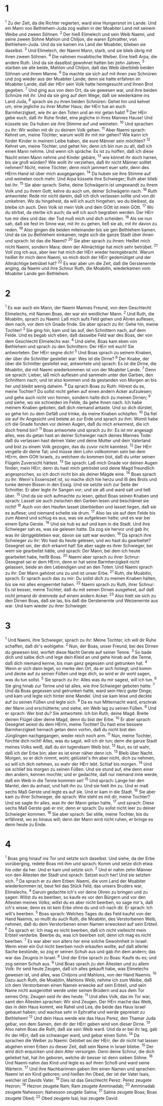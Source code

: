 # 1
<sup>1</sup> Zu der Zeit, da die Richter regierten, ward eine Hungersnot im Lande. Und ein Mann von Bethlehem-Juda zog wallen in der Moabiter Land mit seinem Weibe und zween Söhnen. <sup>2</sup> Der hieß Elimelech und sein Weib Naemi, und seine zween Söhne Mahlon und Chiljon, die waren Ephrather, von Bethlehem-Juda. Und da sie kamen ins Land der Moabiter, blieben sie daselbst. <sup>3</sup> Und Elimelech, der Naemi Mann, starb, und sie blieb übrig mit ihren zween Söhnen. <sup>4</sup> Die nahmen moabitische Weiber. Eine hieß Arpa, die andere Ruth. Und da sie daselbst gewohnet hatten bei zehn Jahren, <sup>5</sup> starben sie alle beide, Mahlon und Chiljon, daß das Weib überblieb beiden Söhnen und ihrem Manne. <sup>6</sup> Da machte sie sich auf mit ihren zwo Schnüren und zog wieder aus der Moabiter Lande; denn sie hatte erfahren im Moabiter Lande, daß der HErr sein Volk hatte heimgesucht und ihnen Brot gegeben. <sup>7</sup> Und ging aus von dem Ort, da sie gewesen war, und ihre beiden Schnüre mit ihr. Und da sie ging auf dem Wege, daß sie wiederkäme ins Land Juda, <sup>8</sup> sprach sie zu ihren beiden Schnüren: Gehet hin und kehret um, eine jegliche zu ihrer Mutter Haus; der HErr tue an euch Barmherzigkeit, wie ihr an den Toten und an mir getan habt! <sup>9</sup> Der HErr gebe euch, daß ihr Ruhe findet, eine jegliche in ihres Mannes Hause! Und küssete sie. Da huben sie ihre Stimme auf und weineten. <sup>10</sup> Und sprachen zu ihr: Wir wollen mit dir zu deinem Volk gehen. <sup>11</sup> Aber Naemi sprach: Kehret um, meine Töchter; warum wollt ihr mit mir gehen? Wie kann ich fürder Kinder in meinem Leibe haben, die eure Männer sein möchten? <sup>12</sup> Kehret um, meine Töchter, und gehet hin; denn ich bin nun zu alt, daß ich einen Mann nehme. Und wenn ich spräche: Es ist zu hoffen, daß ich diese Nacht einen Mann nehme und Kinder gebäre, <sup>13</sup> wie könnet ihr doch harren, bis sie groß würden? Wie wollt ihr verziehen, daß ihr nicht Männer solltet nehmen? Nicht, meine Töchter; denn mich jammert euer sehr, denn des HErrn Hand ist über mich ausgegangen. <sup>14</sup> Da huben sie ihre Stimme auf und weineten noch mehr. Und Arpa küssete ihre Schwieger; Ruth aber blieb bei ihr. <sup>15</sup> Sie aber sprach: Siehe, deine Schwägerin ist umgewandt zu ihrem Volk und zu ihrem Gott; kehre du auch um, deiner Schwägerin nach. <sup>16</sup> Ruth antwortete: Rede mir nicht darein, daß ich dich verlassen sollte und von dir umkehren. Wo du hingehest, da will ich auch hingehen; wo du bleibest, da bleibe ich auch. Dein Volk ist mein Volk und dein GOtt ist mein GOtt. <sup>17</sup> Wo du stirbst, da sterbe ich auch; da will ich auch begraben werden. Der HErr tue mir dies und das: der Tod muß mich und dich scheiden. <sup>18</sup> Als sie nun sah, daß sie fest im Sinne war, mit ihr zu gehen, ließ sie ab, mit ihr davon zu reden. <sup>19</sup> Also gingen die beiden miteinander bis sie gen Bethlehem kamen. Und da sie zu Bethlehem einkamen, regte sich die ganze Stadt über ihnen und sprach: Ist das die Naemi? <sup>20</sup> Sie aber sprach zu ihnen: Heißet mich nicht Naemi, sondern Mara; denn der Allmächtige hat mich sehr betrübet. <sup>21</sup> Voll zog ich aus, aber leer hat mich der HErr wieder heimgebracht. Warum heißet ihr mich denn Naemi, so mich doch der HErr gedemütiget und der Allmächtige betrübet hat? <sup>22</sup> Es war aber um die Zeit, daß die Gerstenernte anging, da Naemi und ihre Schnur Ruth, die Moabitin, wiederkamen vom Moabiter Lande gen Bethlehem.

# 2
<sup>1</sup> Es war auch ein Mann, der Naemi Mannes Freund, von dem Geschlecht Elimelechs, mit Namen Boas, der war ein weidlicher Mann. <sup>2</sup> Und Ruth, die Moabitin, sprach zu Naemi: Laß mich aufs Feld gehen und Ähren auflesen, dem nach, vor dem ich Gnade finde. Sie aber sprach zu ihr: Gehe hin, meine Tochter! <sup>3</sup> Sie ging hin, kam und las auf, den Schnittern nach, auf dem Felde. Und es begab sich eben, daß dasselbe Feld war des Boas, der von dem Geschlecht Elimelechs war. <sup>4</sup> Und siehe, Boas kam eben von Bethlehem und sprach zu den Schnittern: Der HErr mit euch! Sie antworteten: Der HErr segne dich! <sup>5</sup> Und Boas sprach zu seinem Knaben, der über die Schnitter gestellet war: Wes ist die Dirne? <sup>6</sup> Der Knabe, der über die Schnitter gestellet war, antwortete und sprach: Es ist die Dirne, die Moabitin, die mit Naemi wiederkommen ist von der Moabiter Lande. <sup>7</sup> Denn sie sprach: Lieber, laß mich auflesen und sammeln unter den Garben, den Schnittern nach; und ist also kommen und da gestanden von Morgen an bis her und bleibt wenig daheim. <sup>8</sup> Da sprach Boas zu Ruth: Hörest du es, meine Tochter? Du sollst nicht gehen auf einen andern Acker aufzulesen; und gehe auch nicht von hinnen, sondern halte dich zu meinen Dirnen; <sup>9</sup> und siehe, wo sie schneiden im Felde, da gehe ihnen nach. Ich habe meinem Knaben geboten, daß dich niemand antaste. Und so dich dürstet, so gehe hin zu dem Gefäß und trinke, da meine Knaben schöpfen. <sup>10</sup> Da fiel sie auf ihr Angesicht und betete an zur Erde und sprach zu ihm: Womit habe ich die Gnade funden vor deinen Augen, daß du mich erkennest, die ich doch fremd bin? <sup>11</sup> Boas antwortete und sprach zu ihr: Es ist mir angesagt alles, was du getan hast an deiner Schwieger nach deines Mannes Tode: daß du verlassen hast deinen Vater und deine Mutter und dein Vaterland und bist zu einem Volk gezogen, das du zuvor nicht kanntest. <sup>12</sup> Der HErr vergelte dir deine Tat; und müsse dein Lohn vollkommen sein bei dem HErrn, dem GOtt Israels, zu welchem du kommen bist, daß du unter seinen Flügeln Zuversicht hättest. <sup>13</sup> Sie sprach: Laß mich Gnade vor deinen Augen finden, mein HErr; denn du hast mich getröstet und deine Magd freundlich angesprochen, so ich doch nicht bin als deiner Mägde eine. <sup>14</sup> Boas sprach zu ihr: Wenn's Essenszeit ist, so mache dich hie herzu und iß des Brots und tunke deinen Bissen in den Essig. Und sie setzte sich zur Seite der Schnitter. Er aber legte ihr Sangen vor; und sie aß und ward satt und ließ über. <sup>15</sup> Und da sie sich aufmachte zu lesen, gebot Boas seinen Knaben und sprach: Lasset sie auch zwischen den Garben lesen und beschämet sie nicht! <sup>16</sup> Auch von den Haufen lasset überbleiben und lasset liegen, daß sie es auflese; und niemand schelte sie drum. <sup>17</sup> Also las sie auf dem Felde bis zum Abend und schlug es aus, was sie aufgelesen hatte; und es war bei einem Epha Gerste. <sup>18</sup> Und sie hub es auf und kam in die Stadt. Und ihre Schwieger sah es, was sie gelesen hatte. Da zog sie hervor und gab ihr, was ihr übriggeblieben war, davon sie satt war worden. <sup>19</sup> Da sprach ihre Schwieger zu ihr: Wo hast du heute gelesen, und wo hast du gearbeitet? Gesegnet sei, der dich erkannt hat! Sie aber sagte es ihrer Schwieger, bei wem sie gearbeitet hätte, und sprach: Der Mann, bei dem ich heute gearbeitet habe, heißt Boas. <sup>20</sup> Naemi aber sprach zu ihrer Schnur: Gesegnet sei er dem HErrn, denn er hat seine Barmherzigkeit nicht gelassen, beide an den Lebendigen und an den Toten. Und Naemi sprach zu ihr: Der Mann gehöret uns zu und ist unser Erbe. <sup>21</sup> Ruth, die Moabitin, sprach: Er sprach auch das zu mir: Du sollst dich zu meinen Knaben halten, bis sie mir alles eingeerntet haben. <sup>22</sup> Naemi sprach zu Ruth, ihrer Schnur: Es ist besser, meine Tochter, daß du mit seinen Dirnen ausgehest, auf daß nicht jemand dir dreinrede auf einem andern Acker. <sup>23</sup> Also hielt sie sich zu den Dirnen Boas, daß sie las, bis daß die Gerstenernte und Weizenernte aus war. Und kam wieder zu ihrer Schwieger.

# 3
<sup>1</sup> Und Naemi, ihre Schwieger, sprach zu ihr: Meine Tochter, ich will dir Ruhe schaffen, daß dir's wohlgehe. <sup>2</sup> Nun, der Boas, unser Freund, bei des Dirnen du gewesen bist, worfelt diese Nacht Gerste auf seiner Tenne. <sup>3</sup> So bade dich und salbe dich und lege dein Kleid an und gehe hinab auf die Tenne, daß dich niemand kenne, bis man ganz gegessen und getrunken hat. <sup>4</sup> Wenn er sich dann leget, so merke den Ort, da er sich hinlegt; und komm und decke auf zu seinen Füßen und lege dich, so wird er dir wohl sagen, was du tun sollst. <sup>5</sup> Sie sprach zu ihr: Alles was du mir sagest, will ich tun. <sup>6</sup> Sie ging hinab zur Tenne und tat alles, wie ihre Schwieger geboten hatte. <sup>7</sup> Und da Boas gegessen und getrunken hatte, ward sein Herz guter Dinge; und kam und legte sich hinter eine Mandel. Und sie kam leise und deckte auf zu seinen Füßen und legte sich. <sup>8</sup> Da es nun Mitternacht ward, erschrak der Mann und erschütterte; und siehe, ein Weib lag zu seinen Füßen. <sup>9</sup> Und er sprach: Wer bist du? Sie antwortete: Ich bin Ruth, deine Magd. Breite deinen Flügel über deine Magd, denn du bist der Erbe. <sup>10</sup> Er aber sprach: Gesegnet seiest du dem HErrn, meine Tochter! Du hast eine bessere Barmherzigkeit hernach getan denn vorhin, daß du nicht bist den Jünglingen nachgegangen, weder reich noch arm. <sup>11</sup> Nun, meine Tochter, fürchte dich nicht! Alles, was du sagst, will ich dir tun; denn die ganze Stadt meines Volks weiß, daß du ein tugendsam Weib bist. <sup>12</sup> Nun, es ist wahr, daß ich der Erbe bin; aber es ist einer näher denn ich. <sup>13</sup> Bleib über Nacht. Morgen, so er dich nimmt, wohl; gelüstet's ihn aber nicht, dich zu nehmen, so will ich dich nehmen, so wahr der HErr lebt. Schlaf bis morgen. <sup>14</sup> Und sie schlief bis morgen zu seinen Füßen. Und sie stund auf, ehe denn einer den andern, kennen mochte; und er gedachte, daß nur niemand inne werde, daß ein Weib in die Tenne kommen sei! <sup>15</sup> Und sprach: Lange her den Mantel, den du anhast, und halt ihn zu. Und sie hielt ihn zu. Und er maß sechs Maß Gerste und legte es auf sie. Und er kam in die Stadt. <sup>16</sup> Sie aber kam zu ihrer Schwieger, die sprach: Wie steht es mit dir, meine Tochter? Und sie sagte ihr alles, was ihr der Mann getan hatte, <sup>17</sup> und sprach: Diese sechs Maß Gerste gab er mir, denn er sprach: Du sollst nicht leer zu deiner Schwieger kommen. <sup>18</sup> Sie aber sprach: Sei stille, meine Tochter, bis du erfährest, wo es hinaus will; denn der Mann wird nicht ruhen, er bringe es denn heute zu Ende.

# 4
<sup>1</sup> Boas ging hinauf ins Tor und setzte sich daselbst. Und siehe, da der Erbe vorüberging, redete Boas mit ihm und sprach: Komm und setze dich etwa hie oder da her. Und er kam und setzte sich. <sup>2</sup> Und er nahm zehn Männer von den Ältesten der Stadt und sprach: Setzet euch her! Und sie setzten sich. <sup>3</sup> Da sprach er zu dem Erben: Naemi, die vom Land der Moabiter wiederkommen ist, beut feil das Stück Feld, das unsers Bruders war, Elimelechs. <sup>4</sup> Darum gedachte ich's vor deine Ohren zu bringen und zu sagen: Willst du es beerben, so kaufe es vor den Bürgern und vor den Ältesten meines Volks; willst du es aber nicht beerben, so sage mir's, daß ich's wisse; denn es ist kein Erbe ohne du und ich nach dir. Er sprach: Ich will's beerben. <sup>5</sup> Boas sprach: Welches Tages du das Feld kaufst von der Hand Naemis, so mußt du auch Ruth, die Moabitin, des Verstorbenen Weib, nehmen, daß du dem Verstorbenen einen Namen erweckest auf sein Erbteil. <sup>6</sup> Da sprach er: Ich mag es nicht beerben, daß ich nicht vielleicht mein Erbteil verderbe. Beerbe du, was ich beerben soll; denn ich mag es nicht beerben. <sup>7</sup> Es war aber von alters her eine solche Gewohnheit in Israel: Wenn einer ein Gut nicht beerben noch erkaufen wollte, auf daß allerlei Sache bestünde, so zog er seinen Schuh aus und gab ihn dem andern; das war das Zeugnis in Israel. <sup>8</sup> Und der Erbe sprach zu Boas: Kaufe du es; und zog seinen Schuh aus. <sup>9</sup> Und Boas sprach zu den Ältesten und zu allem Volk: Ihr seid heute Zeugen, daß ich alles gekauft habe, was Elimelechs gewesen ist, und alles, was Chiljons und Mahlons, von der Hand Naemis. <sup>10</sup> Dazu auch Ruth, die Moabitin, Mahlons Weib, nehme ich zum Weibe, daß ich dem Verstorbenen einen Namen erwecke auf sein Erbteil, und sein Name nicht ausgerottet werde unter seinen Brüdern und aus dem Tor seines Orts; Zeugen seid ihr des heute. <sup>11</sup> Und alles Volk, das im Tor war, samt den Ältesten sprachen: Wir sind Zeugen. Der HErr mache das Weib, das in dein Haus kommt, wie Rahel und Lea, die beide das Haus Israel gebauet haben; und wachse sehr in Ephratha und werde gepreiset zu Bethlehem! <sup>12</sup> Und dein Haus werde wie das Haus Perez, den Thamar Juda gebar, von dem Samen, den dir der HErr geben wird von dieser Dirne. <sup>13</sup> Also nahm Boas die Ruth, daß sie sein Weib ward. Und da er bei ihr lag, gab ihr der HErr, daß sie schwanger ward, und gebar einen Sohn. <sup>14</sup> Da sprachen die Weiber zu Naemi: Gelobet sei der HErr, der dir nicht hat lassen abgehen einen Erben zu dieser Zeit, daß sein Name in Israel bliebe. <sup>15</sup> Der wird dich erquicken und dein Alter versorgen. Denn deine Schnur, die dich geliebet hat, hat ihn geboren, welche dir besser ist denn sieben Söhne. <sup>16</sup> Und Naemi nahm das Kind und legte es auf ihren Schoß und ward seine Wärterin. <sup>17</sup> Und ihre Nachbarinnen gaben ihm einen Namen und sprachen: Naemi ist ein Kind geboren; und hießen ihn Obed, der ist der Vater Isais, welcher ist Davids Vater. <sup>18</sup> Dies ist das Geschlecht Perez: Perez zeugete Hezron; <sup>19</sup> Hezron zeugete Ram; Ram zeugete Amminadab; <sup>20</sup> Amminadab zeugete Nahesson; Nahesson zeugete Salma; <sup>21</sup> Salma zeugete Boas; Boas zeugete Obed; <sup>22</sup> Obed zeugete Isai; Isai zeugete David.
